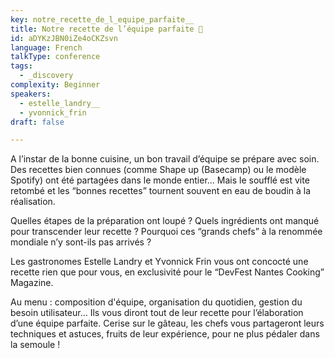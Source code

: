 ```yaml
---
key: notre_recette_de_l_equipe_parfaite__
title: Notre recette de l’équipe parfaite 🧁
id: aDYKzJBN0iZe4oCKZsvn
language: French
talkType: conference
tags:
  - _discovery
complexity: Beginner
speakers:
  - estelle_landry__️
  - yvonnick_frin
draft: false

---
```


A l’instar de la bonne cuisine, un bon travail d’équipe se prépare avec soin. Des recettes bien connues (comme Shape up (Basecamp) ou le modèle Spotify) ont été partagées dans le monde entier… Mais le soufflé est vite retombé et les “bonnes recettes” tournent souvent en eau de boudin à la réalisation.

Quelles étapes de la préparation ont loupé ? Quels ingrédients ont manqué pour transcender leur recette ? Pourquoi ces “grands chefs” à la renommée mondiale n’y sont-ils pas arrivés ? 

Les gastronomes Estelle Landry et Yvonnick Frin vous ont concocté une recette rien que pour vous, en exclusivité pour le “DevFest Nantes Cooking” Magazine.

Au menu : composition d'équipe, organisation du quotidien, gestion du besoin utilisateur… Ils vous diront tout de leur recette pour l’élaboration d’une équipe parfaite. Cerise sur le gâteau, les chefs vous partageront leurs techniques et astuces, fruits de leur expérience, pour ne plus pédaler dans la semoule !
